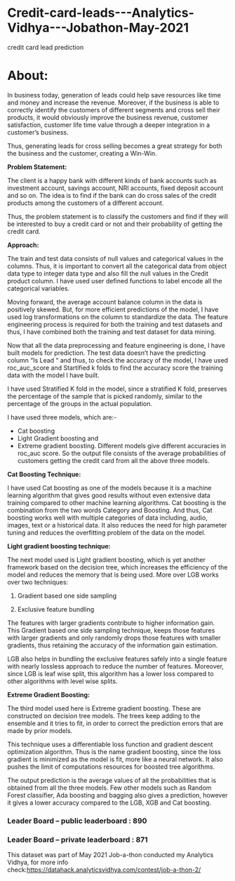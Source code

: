 # Credit-card-leads---Analytics-Vidhya---Jobathon-May-2021
credit card lead prediction
# About:

In business today, generation of leads could help save resources like time and money and increase the revenue. Moreover, if the business is able to correctly identify the customers of different segments and cross sell their products, it would obviously improve the business revenue, customer satisfaction, customer life time value through a deeper integration in a customer’s business. 

Thus, generating leads for cross selling becomes a great strategy for both the business and the customer, creating a Win-Win. 

**Problem Statement:**

The client is a happy bank with different kinds of bank accounts such as investment account, savings account, NRI accounts, fixed deposit account and so on. The idea is to find if the bank can do cross sales of the credit products among the customers of a different account. 

Thus, the problem statement is to classify the customers and find if they will be interested to buy a credit card or not and their probability of getting the credit card.

**Approach:**

The train and test data consists of null values and categorical values in the columns. Thus, it is important to convert all the categorical data from object data type to integer data type and also fill the null values in the Credit product column. I have used user defined functions to label encode all the categorical variables. 

Moving forward, the average account balance column in the data is positively skewed. But, for more efficient predictions of the model, I have used log transformations on the column to standardize the data.  The feature engineering process is required for both the training and test datasets and thus, I have combined both the training and test dataset for data mining. 

Now that all the data preprocessing and feature engineering is done, I have built models for prediction. The test data doesn’t have the predicting column “Is Lead “ and thus, to check the accuracy of the model, I have used roc_auc_score and Startified k folds to find the accuracy score the training data with the model I have built. 

I have used Stratified K fold in the model, since a stratified K fold, preserves the percentage of the sample that is picked randomly, similar to the percentage of the groups in the actual population. 

I have used three models, which are:-
*	Cat boosting
*	Light Gradient boosting and 
*	Extreme gradient boosting. 
Different models give different accuracies in roc_auc score. So the output file consists of the average probabilities of customers getting the credit card from all the above three models.

**Cat Boosting Technique:**

I have used Cat boosting as one of the models because it is a machine learning algorithm that gives good results without even extensive data training compared to other machine learning algorithms. Cat boosting is the combination from the two words Category and Boosting. And thus, Cat boosting works well with multiple categories of data including, audio, images, text or a historical data. It also reduces the need for high parameter tuning and reduces the overfitting problem of the data on the model.

**Light gradient boosting technique:**

The next model used is Light gradient boosting, which is yet another framework based on the decision tree, which increases the efficiency of the model and reduces the memory that is being used. More over LGB works over two techniques:

1. Gradient based one side sampling

2. Exclusive feature bundling

The features with larger gradients contribute to higher information gain. This Gradient based one side sampling technique, keeps those features with larger gradients and only randomly drops those features with smaller gradients, thus retaining the accuracy of the information gain estimation.

LGB also helps in bundling the exclusive features safely into a single feature with nearly lossless approach to reduce the number of features. Moreover, since LGB is leaf wise split, this algorithm has a lower loss compared to other algorithms with level wise splits.

**Extreme Gradient Boosting:**

The third model used here is Extreme gradient boosting. These are constructed on decision tree models. The trees keep adding to the ensemble and it tries to fit, in order to correct the prediction errors that are made by prior models. 

This technique uses a differentiable loss function and gradient descent optimization algorithm. Thus is the name gradient boosting, since the loss gradient is minimized as the model is fit, more like a neural network. It also pushes the limit of computations resources for boosted tree algorithms. 

The output prediction is the average values of all the probabilities that is obtained from all the three models.  Few other models such as Random Forest classifier, Ada boosting and bagging also gives a prediction, however it gives a lower accuracy compared to the LGB, XGB and Cat boosting. 



### Leader Board – public leaderboard : 890

### Leader Board – private leaderboard : 871

This dataset was part of May 2021 Job-a-thon conducted my Analytics Vidhya, for more info check:https://datahack.analyticsvidhya.com/contest/job-a-thon-2/
